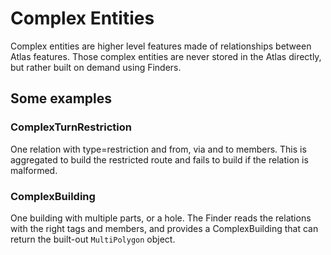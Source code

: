 # Complex Entities

Complex entities are higher level features made of relationships between Atlas features. Those complex entities are never stored in the Atlas directly, but rather built on demand using Finders.

## Some examples

### ComplexTurnRestriction

One relation with type=restriction and from, via and to members. This is aggregated to build the restricted route and fails to build if the relation is malformed.

### ComplexBuilding

One building with multiple parts, or a hole. The Finder reads the relations with the right tags and members, and provides a ComplexBuilding that can return the built-out `MultiPolygon` object.
